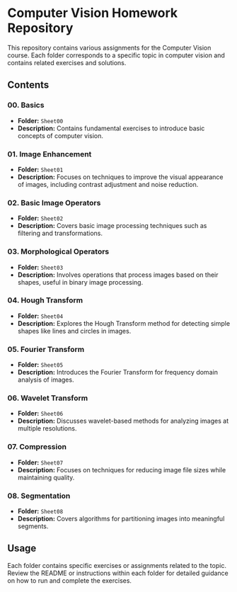 # Computer Vision Homework Repository

This repository contains various assignments for the Computer Vision course. Each folder corresponds to a specific topic in computer vision and contains related exercises and solutions.

## Contents

### 00. Basics
- **Folder:** `Sheet00`
- **Description:** Contains fundamental exercises to introduce basic concepts of computer vision.

### 01. Image Enhancement
- **Folder:** `Sheet01`
- **Description:** Focuses on techniques to improve the visual appearance of images, including contrast adjustment and noise reduction.

### 02. Basic Image Operators
- **Folder:** `Sheet02`
- **Description:** Covers basic image processing techniques such as filtering and transformations.

### 03. Morphological Operators
- **Folder:** `Sheet03`
- **Description:** Involves operations that process images based on their shapes, useful in binary image processing.

### 04. Hough Transform
- **Folder:** `Sheet04`
- **Description:** Explores the Hough Transform method for detecting simple shapes like lines and circles in images.

### 05. Fourier Transform
- **Folder:** `Sheet05`
- **Description:** Introduces the Fourier Transform for frequency domain analysis of images.

### 06. Wavelet Transform
- **Folder:** `Sheet06`
- **Description:** Discusses wavelet-based methods for analyzing images at multiple resolutions.

### 07. Compression
- **Folder:** `Sheet07`
- **Description:** Focuses on techniques for reducing image file sizes while maintaining quality.

### 08. Segmentation
- **Folder:** `Sheet08`
- **Description:** Covers algorithms for partitioning images into meaningful segments.

## Usage

Each folder contains specific exercises or assignments related to the topic. Review the README or instructions within each folder for detailed guidance on how to run and complete the exercises.
